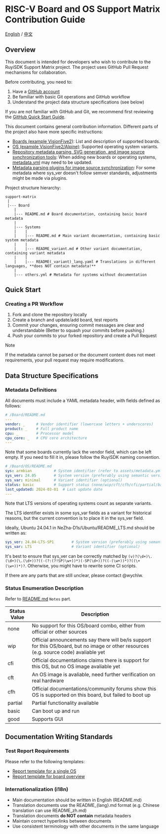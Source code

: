 # RISC-V Board and OS Support Matrix Contribution Guide

[English](./CONTRIBUTING.md) / [中文](./CONTRIBUTING_zh.md)

## Overview

This document is intended for developers who wish to contribute to the RuyiSDK Support Matrix project. The project uses GitHub Pull Request mechanisms for collaboration.

Before contributing, you need to:
1. Have a [GitHub account](https://github.com/signup)
2. Be familiar with basic Git operations and GitHub workflow
3. Understand the project data structure specifications (see below)

If you are not familiar with GitHub and Git, we recommend first reviewing the [GitHub Quick Start Guide](https://docs.github.com/en/get-started/quickstart/hello-world).

This document contains general contribution information. Different parts of the project also have more specific instructions:
- [Boards (example VisionFive2)](./VisionFive2/README.md): List and description of supported boards.
- [OS (example VisionFive2/Alpine)](./VisionFive2/Alpine/README.md): Supported operating system variants.
- [Repository metadata parsing, SVG generation, and image source synchronization tools](./assets/): When adding new boards or operating systems, [metadata.yml](./assets/metadata.yml) may need to be updated.
- [Metadata parsing plugins for image source synchronization](./assets/src/ruyi_index_updator/upload_plugin): For some metadata where sys_ver doesn't follow semver standards, adjustments might be made via plugins.

Project structure hierarchy:

```plaintext
support-matrix
 |
 |--- Board
    |
    |--- README.md # Board documentation, containing basic board metadata
    |
    |--- Systems
    |    |
    |    |--- README.md # Main variant documentation, containing basic system metadata
    |    |
    |    |--- README_variant.md # Other variant documentation, containing variant metadata
    |    |
    |    |--- README(_variant)_lang.yaml # Translations in different languages, **does NOT contain metadata!**
    |
    |--- others.yml # Metadata for systems without documentation
```

## Quick Start

### Creating a PR Workflow

1. Fork and clone the repository locally
2. Create a branch and update/add board, test reports
3. Commit your changes, ensuring commit messages are clear and understandable (Better to squash your commits before pushing.)
4. Push your commits to your forked repository and create a Pull Request

> [!Note]
> If the metadata cannot be parsed or the document content does not meet requirements, your pull request may require modifications.

## Data Structure Specifications

### Metadata Definitions

All documents must include a YAML metadata header, with fields defined as follows:

```yaml
# /Board/README.md
---
vendor: _     # Vendor identifier (lowercase letters + underscores)
product: _    # Full product name
cpu: _        # Processor model
cpu_core: _   # CPU core architecture
---
```

Note that some boards currently lack the vendor field, which can be left empty. If you need to fill it in, please follow the RuyiSDK naming convention.

```yaml
# /Board/OS/README.md
sys: armbian          # System identifier (refer to assets/metadata.yml)
sys_ver: 24.05        # System version (preferably using semantic versioning)
sys_var: minimal      # Variant identifier (optional)
status: basic         # Support status (none/wip/cft/cfh/cfi/partial/basic/good)
last_updated: 2024-03-01  # Last update date
---
```

Note that LTS versions of operating systems count as separate variants.

The LTS identifier exists in some sys_var fields as a variant for historical reasons, but the current convention is to place it in the sys_ver field.

Ideally, Ubuntu 24.04.1 in NeZha-D1s/Ubuntu/README_LTS.md should be written as:

```yaml
sys_ver: 24.04-LTS-SP1        # System version (preferably using semantic versioning)
sys_var: LTS                  # Variant identifier (optional)
```

It's best to ensure that sys_ver can be correctly matched by `(v)?(\d+)\.(\d+)(\.(\d+))?((-(?:(?!SP)\w+))*)(-SP(\d+))?((-(\w+))*)?((\+(\w+))*)?`. Otherwise, you might have to rewrite some CI scripts.

If there are any parts that are still unclear, please contact @wychlw.

### Status Enumeration Description

Refer to [README.md](./README.md) `Notes` part.

| Status Value | Description                                          |
|--------------|------------------------------------------------------|
| none         | No support for this OS/board combo, either from official or other sources |
| wip          | Official announcements say there will be/is support for this OS/board, but no image or other resources (e.g. source code) avaliable yet |
| cfi          | Official documentations claims there is support for this OS, but no OS image avaliable yet |
| cft          | An OS image is avaliable, need further verification on real hardware |
| cfh          | Official documentations/community forums show this OS is supported on this board, but failed to boot up |
| partial      | Partial functionality available                      |
| basic        | Can boot up and run                                  |
| good         | Supports GUI                                         |

## Documentation Writing Standards

### Test Report Requirements

Please refer to the following templates:

- [Report template for a single OS](./report-template/[board-name]/[os-name]/README.md)
- [Report template for board overview](./report-template/[board-name]/README.md)

### Internationalization (i18n)
- Main documentation should be written in English (README.md)
- Translation documents use the README_{lang}.md format (e.g. Chinese translation can use README_zh.md)
- Translation documents **do NOT contain** metadata headers
- Maintain correct hyperlinks between documents
- Use consistent terminology with other documents in the same language